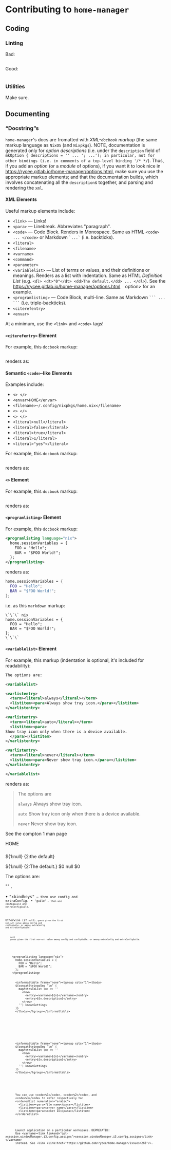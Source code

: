 # Contributing to `home-manager`

## Coding

### Linting

Bad:

``` nix
```

Good:

``` nix
```

### Utilities

Make sure.

## Documenting

### “Docstring”s

`home-manager`'s docs are fromatted with *XML-`docbook` markup* (the same markup language as `NixOS` (and `Nixpkgs`). NOTE, documentation is generated only for *option descriptions* (i.e. under the `description` field of `mkOption { descriptions = '' ... '; ...'); in particular, not for other bindings (i.e. in comments of a top-level binding '/* */`). Thus, if you add an *option* (or a *module* of options), if you want it to look nice in <https://rycee.gitlab.io/home-manager/options.html>, make sure you use the appropriate markup elements; and that the documentation builds, which involves concatenating all the `description`s together, and parsing and rendering the `xml`.

#### XML Elements

Useful markup elements include:

* `<link>`           — Links! 
* `<para>`           — Linebreak. Abbreviates "paragraph".
* `<code>`           — Code Block. Renders in Monospace. Same as HTML `<code> ... </code>` or Markdown `` `...` `` (i.e. backticks).
* `<literal>`
* `<filename>`
* `<varname>`
* `<command>`
* `<parameter>`
* `<variablelist>`   — List of terms or values, and their definitions or meanings. Renders as a list with indentation. Same as HTML *Definition List* (e.g. `<dl> <dt>"0"</dt> <dd>The default.</dd> ... </dl>`). See the <https://rycee.gitlab.io/home-manager/options.html> ` ` option> for an example.
* `<programlisting>` — Code Block, multi-line. Same as Markdown `` ``` ... ``` `` (i.e. triple-backticks).
* `<citerefentry>`
* `<envar>`

At a minimum, use the `<link>` and `<code>` tags!

#### `<citerefentry>` Element

For example, this `docbook` markup:

``` xml
```

renders as:

#### Semantic `<code>`-like Elements

Examples include:

* `<> </>`
* `<envar>HOME</envar>`
* `<filename>~/.config/nixpkgs/home.nix</filename>`
* `<> </>`
* `<> </>`
* `<literal>null</literal>`
* `<literal>false</literal>`
* `<literal>true</literal>`
* `<literal>1/literal>`
* `<literal>"yes"</literal>`

For example, this `docbook` markup:

``` xml
```

renders as:

#### `<>` Element

For example, this `docbook` markup:

``` xml
```

renders as:

#### `<programlisting>` Element

For example, this `docbook` markup:

``` xml
<programlisting language="nix">
  home.sessionVariables = {
    FOO = "Hello";
    BAR = "$FOO World!";
  };
</programlisting>
```

renders as:

``` nix
home.sessionVariables = {
  FOO = "Hello";
  BAR = "$FOO World!";
};
```

i.e. as this `markdown` markup:

```
\`\`\` nix
home.sessionVariables = {
  FOO = "Hello";
  BAR = "$FOO World!";
};
\`\`\`
```

#### `<variablelist>` Element

For example, this markup (indentation is optional, it's included for readability):

``` xml
The options are:

<variablelist>

<varlistentry>
  <term><literal>always</literal></term>
  <listitem><para>Always show tray icon.</para></listitem>
</varlistentry>

<varlistentry>
  <term><literal>auto</literal></term>
  <listitem><para>
Show tray icon only when there is a device available.
  </para></listitem>
</varlistentry>

<varlistentry>
  <term><literal>never</literal></term>
  <listitem><para>Never show tray icon.</para></listitem>
</varlistentry>

</variablelist>
```

renders as:

> The options are
> 
> `always`
>    Always show tray icon.
> 
> `auto`
>    Show tray icon only when there is a device available.
> 
> `never`
>   Never show tray icon.
> 

See the
        <citerefentry>
          <refentrytitle>compton</refentrytitle>
          <manvolnum>1</manvolnum>
        </citerefentry>
        man page










<envar>HOME</envar>



### 

<term>${1:<literal>null</literal>}</term>
<listitem><para>{2:the default}</para></listitem>

<varlist>
  <varentry>
    <term>${1:<literal>null</literal>}</term>
    <listitem><para>{2:The default.}</para></listitem>
  <varentry>
  $0
</varlist>



<varlist>
  <varentry>
    <term><literal>null</literal></term>
    <listitem><para></para></listitem>
  <varentry>
  $0
</varlist>


The options are:

<varlist>

  <varentry>
    <term><literal>""</literal></term>
    <listitem><para>.</para></listitem>
  <varentry>


• <code>"xbindkeys"<code/> — then use <varname>config</varname> and <varname>extraConfig</varname>.
• <code>"guile"<code/> — then use <varname>configGuile</varname> and <varname>extraConfigGuile</varname>.

Otherwise (if <code>null<code/>), guess given the first non-<code>null</code> value among <varname>config</varname> and <varname>configGuile</varname>, or among <varname>extraConfig</varname> and <varname>extraConfigGuile</varname>.


  <varentry>
    <term><literal>null</literal></term>
    <listitem><para>guess given the first non-<code>null</code> value among <varname>config</varname> and <varname>configGuile</varname>, or among <varname>extraConfig</varname> and <varname>extraConfigGuile</varname>.</para></listitem>
  <varentry>

</varlist>


        <programlisting language="nix">
          home.sessionVariables = {
            FOO = "Hello";
            BAR = "$FOO World!";
          };
        </programlisting>


          <informaltable frame="none"><tgroup cols="1"><tbody>
          ${concatStringsSep "\n" (
            mapAttrsToList (n: v: ''
              <row>
                <entry><varname>${n}</varname></entry>
                <entry>${v.description}</entry>
              </row>
            '') knownSettings
          )}
          </tbody></tgroup></informaltable>









          <informaltable frame="none"><tgroup cols="1"><tbody>
          ${concatStringsSep "\n" (
            mapAttrsToList (n: v: ''
              <row>
                <entry><varname>${n}</varname></entry>
                <entry>${v.description}</entry>
              </row>
            '') knownSettings
          )}
          </tbody></tgroup></informaltable>






          You can use <code>%1</code>, <code>%2</code>, and
          <code>%3</code> to refer respectively to:
          <orderedlist numeration="arabic">
            <listitem><para>file name</para></listitem>
            <listitem><para>server name</para></listitem>
            <listitem><para>socket ID</para></listitem>
          </orderedlist>




          Launch application on a particular workspace. DEPRECATED:
          Use <varname><link linkend="opt-xsession.windowManager.i3.config.assigns">xsession.windowManager.i3.config.assigns</link></varname>
          instead. See <link xlink:href="https://github.com/rycee/home-manager/issues/265"/>.

<!-- secret convenience templates (for contributors to this document)... -->

<!-- Bad:    -->
<!--         -->
<!-- ``` nix -->
<!-- ```     -->
<!--         -->
<!-- Good:   -->
<!--         -->
<!-- ``` nix -->
<!-- ```     -->

<!-- #### `<>` Element                   -->
<!--                                     -->
<!-- For example, this `docbook` markup: -->
<!--                                     -->
<!-- ``` xml                             -->
<!-- ```                                 -->
<!--                                     -->
<!-- renders as:                         -->
<!--                                     -->
<!--                                     -->

